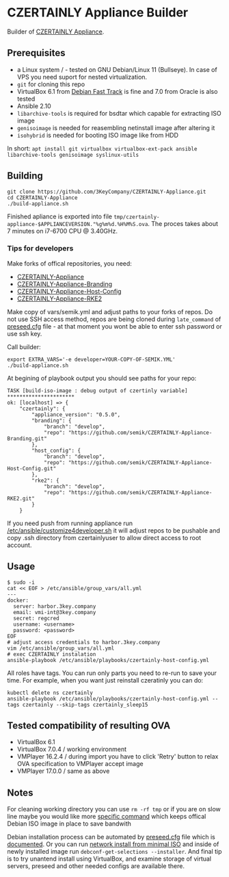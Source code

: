 # CZERTAINLY Appliance Builder

Builder of [CZERTAINLY Appliance](https://docs.czertainly.com/docs/installation-guide/deployment/deployment-appliance/overview). 

## Prerequisites

* a Linux system / - tested on GNU Debian/Linux 11 (Bullseye). In case of VPS you need suport for nested virtualization.
* `git` for cloning this repo
* VirtualBox 6.1 from [Debian Fast Track](https://fasttrack.debian.net/) is fine and 7.0 from Oracle is also tested
* Ansible 2.10
* `libarchive-tools` is required for bsdtar which capable for extracting ISO image
* `genisoimage` is needed for reasembling netinstall image after altering it
* `isohybrid` is needed for booting ISO image like from HDD

In short:
`apt install git virtualbox virtualbox-ext-pack ansible libarchive-tools genisoimage syslinux-utils`

## Building

```
git clone https://github.com/3KeyCompany/CZERTAINLY-Appliance.git
cd CZERTAINLY-Appliance
./build-appliance.sh
```
Finished apliance is exported into file `tmp/czertainly-appliance-$APPLIANCEVERSION."%g%m%d.%H%M%S.ova`. The proces takes about 7 minutes on i7-6700 CPU @ 3.40GHz.

### Tips for developers

Make forks of offical repositories, you need:
  - [CZERTAINLY-Appliance](https://github.com/3KeyCompany/CZERTAINLY-Appliance)
  - [CZERTAINLY-Appliance-Branding](https://github.com/3KeyCompany/CZERTAINLY-Appliance-Branding)
  - [CZERTAINLY-Appliance-Host-Config](https://github.com/3KeyCompany/CZERTAINLY-Appliance-Host-Config)
  - [CZERTAINLY-Appliance-RKE2](https://github.com/3KeyCompany/CZERTAINLY-Appliance-RKE2)

Make copy of vars/semik.yml and adjust paths to your forks of
repos. Do not use SSH access method, repos are being cloned during
`late_command` of [preseed.cfg](templates/preseed.cfg.j2#L58) file -
at that moment you wont be able to enter ssh password or use ssh key.

Call builder:
```
export EXTRA_VARS='-e developer=YOUR-COPY-OF-SEMIK.YML'
./build-appliance.sh
```

At begining of playbook output you should see paths for your repo:

```
TASK [build-iso-image : debug output of czertinly variable] **********************
ok: [localhost] => {
    "czertainly": {
        "appliance_version": "0.5.0",
        "branding": {
            "branch": "develop",
            "repo": "https://github.com/semik/CZERTAINLY-Appliance-Branding.git"
        },
        "host_config": {
            "branch": "develop",
            "repo": "https://github.com/semik/CZERTAINLY-Appliance-Host-Config.git"
        },
        "rke2": {
            "branch": "develop",
            "repo": "https://github.com/semik/CZERTAINLY-Appliance-RKE2.git"
        }
    }
```

If you need push from running appliance run
[/etc/ansible/customize4developer.sh](customize4developer.sh) it will
adjust repos to be pushable and copy .ssh directory from
czertainlyuser to allow direct access to root account.

## Usage

```
$ sudo -i
cat << EOF > /etc/ansible/group_vars/all.yml
---
docker:
  server: harbor.3key.company
  email: vmi-int@3key.company
  secret: regcred
  username: <username>
  password: <password>
EOF
# adjust access credentials to harbor.3key.company
vim /etc/ansible/group_vars/all.yml
# exec CZERTAINLY instalation
ansible-playbook /etc/ansible/playbooks/czertainly-host-config.yml
```

All roles have tags. You can run only parts you need to re-run to save your time. For example, when you want just reinstall czeratinly you can do:
```
kubectl delete ns czertainly
ansible-playbook /etc/ansible/playbooks/czertainly-host-config.yml --tags czertainly --skip-tags czertainly_sleep15
```

## Tested compatibility of resulting OVA

* VirtualBox 6.1
* VirtualBox 7.0.4 / working environment
* VMPlayer 16.2.4 / during import you have to click 'Retry' button to relax OVA specification to VMPlayer accept image
* VMPlayer 17.0.0 / same as above

## Notes

For cleaning working directory you can use `rm -rf tmp` or if you are on slow line maybe you would like more [specific command](build-appliance.sh#L5) which keeps offical Debian ISO image in place to save bandwith

Debian installation process can be automated by [preseed.cfg](./templates/preseed.cfg.j2) file which is [documented](https://www.debian.org/releases/stable/amd64/apbs02.en.html). Or you can run [network install from minimal ISO](https://www.debian.org/CD/netinst/) and inside of newly installed image run `debconf-get-selections --installer`. And final tip is to try unantend install using VirtualBox, and examine storage of virtual servers, preseed and other needed configs are available there.


